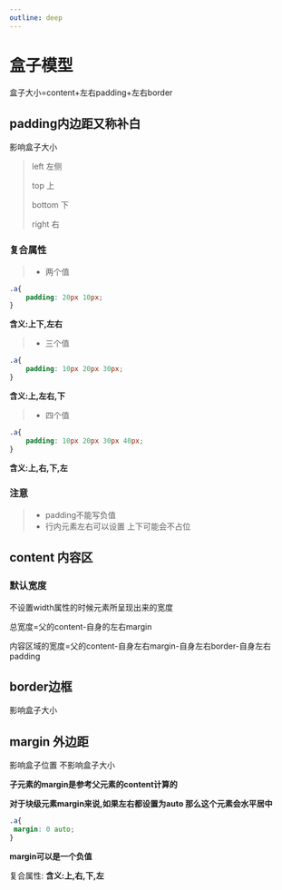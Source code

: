 ```yaml
---
outline: deep
---
```


# 盒子模型
盒子大小=content+左右padding+左右border
## padding内边距又称补白
影响盒子大小
> left 左侧
> 
> top 上
> 
> bottom 下
> 
> right 右

### 复合属性
>* 两个值
```css
.a{
    padding: 20px 10px;
}
```
**含义:上下,左右**

>* 三个值

```css
.a{
    padding: 10px 20px 30px;
}
```
**含义:上,左右,下**

>* 四个值

```css
.a{
    padding: 10px 20px 30px 40px;
}
```
**含义:上,右,下,左**

### 注意
>* padding不能写负值
>* 行内元素左右可以设置  上下可能会不占位


## content 内容区

### 默认宽度
不设置width属性的时候元素所呈现出来的宽度

总宽度=父的content-自身的左右margin

内容区域的宽度=父的content-自身左右margin-自身左右border-自身左右padding

## border边框
影响盒子大小


## margin 外边距
影响盒子位置  不影响盒子大小

**子元素的margin是参考父元素的content计算的**

**对于块级元素margin来说,如果左右都设置为auto 那么这个元素会水平居中**

```css
.a{
 margin: 0 auto;   
}

```

**margin可以是一个负值**
 
复合属性:
**含义:上,右,下,左**

